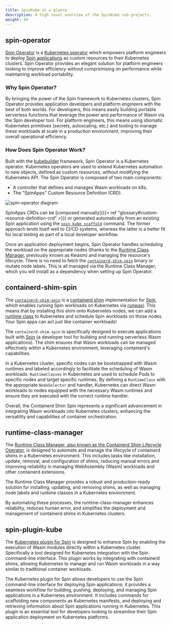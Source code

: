 ```yaml
---
title: SpinKube at a glance
description: A high level overview of the SpinKube sub-projects.
weight: 80
---
```


## spin-operator

[Spin Operator](https://github.com/spinkube/spin-operator/) is a [Kubernetes
operator](https://kubernetes.io/docs/concepts/extend-kubernetes/operator/) which empowers platform
engineers to deploy [Spin applications](https://developer.fermyon.com/spin) as custom resources to
their Kubernetes clusters. Spin Operator provides an elegant solution for platform engineers looking
to improve efficiency without compromising on performance while maintaining workload portability.

### Why Spin Operator?

By bringing the power of the Spin framework to Kubernetes clusters, Spin Operator provides
application developers and platform engineers with the best of both worlds. For developers, this
means easily building portable serverless functions that leverage the power and performance of Wasm
via the Spin developer tool. For platform engineers, this means using idiomatic Kubernetes
primitives (secrets, autoscaling, etc.) and tooling to manage these workloads at scale in a
production environment, improving their overall operational efficiency.

### How Does Spin Operator Work?

Built with the [kubebuilder](https://github.com/kubernetes-sigs/kubebuilder) framework, Spin
Operator is a Kubernetes operator. Kubernetes operators are used to extend Kubernetes automation to
new objects, defined as custom resources, without modifying the Kubernetes API. The Spin Operator is
composed of two main components:
- A controller that defines and manages Wasm workloads on k8s.
- The "SpinApps" Custom Resource Definition (CRD).

![spin-operator diagram](../spin-operator-diagram.png)

SpinApps CRDs can be [composed manually]({{< ref "glossary#custom-resource-definition-crd" >}}) or
generated automatically from an existing Spin application using the [`spin kube scaffold`](#spin-plugin-kube) command.
The former approach lends itself well to CI/CD systems, whereas the latter is a better fit for local
testing as part of a local developer workflow.

Once an application deployment begins, Spin Operator handles scheduling the workload on the
appropriate nodes (thanks to the [Runtime Class Manager](#runtime-class-manager),
previously known as Kwasm) and managing the resource's lifecycle. There is no need to fetch the
[`containerd-shim-spin`](#containerd-shim-spin) binary or mutate node labels. This is all
managed via the Runtime Class Manager, which you will install as a dependency when setting up Spin
Operator.

## containerd-shim-spin

The [`containerd-shim-spin`](https://github.com/spinkube/containerd-shim-spin) is a [containerd
shim](https://github.com/containerd/containerd/blob/main/core/runtime/v2/README.md#runtime-shim)
implementation for [Spin](https://developer.fermyon.com/spin), which enables running Spin workloads
on Kubernetes via [runwasi](https://github.com/deislabs/runwasi). This means that by installing this
shim onto Kubernetes nodes, we can add a [runtime
class](https://kubernetes.io/docs/concepts/containers/runtime-class/) to Kubernetes and schedule
Spin workloads on those nodes. Your Spin apps can act just like container workloads!

The `containerd-shim-spin` is specifically designed to execute applications built with
[Spin](https://www.fermyon.com/spin) (a developer tool for building and running serverless Wasm
applications). The shim ensures that Wasm workloads can be managed effectively within a Kubernetes
environment, leveraging containerd's capabilities.

In a Kubernetes cluster, specific nodes can be bootstrapped with Wasm runtimes and labeled
accordingly to facilitate the scheduling of Wasm workloads. `RuntimeClasses` in Kubernetes are used
to schedule Pods to specific nodes and target specific runtimes. By defining a `RuntimeClass` with
the appropriate `NodeSelector` and handler, Kubernetes can direct Wasm workloads to nodes equipped
with the necessary Wasm runtimes and ensure they are executed with the correct runtime handler.

Overall, the Containerd Shim Spin represents a significant advancement in integrating Wasm workloads
into Kubernetes clusters, enhancing the versatility and capabilities of container orchestration.

## runtime-class-manager

The [Runtime Class Manager, also known as the Containerd Shim Lifecycle
Operator](https://github.com/spinkube/runtime-class-manager), is designed to automate and manage the
lifecycle of containerd shims in a Kubernetes environment. This includes tasks like installation,
update, removal, and configuration of shims, reducing manual errors and improving reliability in
managing WebAssembly (Wasm) workloads and other containerd extensions.

The Runtime Class Manager provides a robust and production-ready solution for installing, updating,
and removing shims, as well as managing node labels and runtime classes in a Kubernetes environment.

By automating these processes, the runtime-class-manager enhances reliability, reduces human error,
and simplifies the deployment and management of containerd shims in Kubernetes clusters.

## spin-plugin-kube

The [Kubernetes plugin for Spin](https://github.com/spinkube/spin-plugin-kube) is designed to
enhance Spin by enabling the execution of Wasm modules directly within a Kubernetes cluster.
Specifically a tool designed for Kubernetes integration with the Spin command-line interface. This
plugin works by integrating with containerd shims, allowing Kubernetes to manage and run Wasm
workloads in a way similar to traditional container workloads.

The Kubernetes plugin for Spin allows developers to use the Spin command-line interface for
deploying Spin applications; it provides a seamless workflow for building, pushing, deploying, and
managing Spin applications in a Kubernetes environment. It includes commands for scaffolding new
components as Kubernetes manifests, and deploying and retrieving information about Spin applications
running in Kubernetes. This plugin is an essential tool for developers looking to streamline their
Spin application deployment on Kubernetes platforms.
